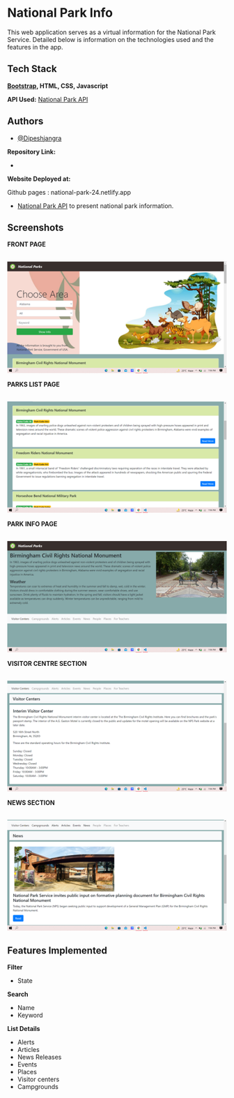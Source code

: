 
# National Park Info


This web application serves as a virtual information for the National Park Service. Detailed below is information on the technologies used and the features in the app.


## Tech Stack

**[Bootstrap](https://getbootstrap.com/), HTML, CSS, Javascript**

**API Used:** [National Park API](https://www.nps.gov/subjects/developer/api-documentation.htm#/)




## Authors

- [@Dipeshjangra](https://github.com/dipeshkumar0)

**Repository Link:** 

-

**Website Deployed at:**

Github pages : national-park-24.netlify.app

- [National Park API](https://www.nps.gov/subjects/developer/api-documentation.htm#/) to present national park information.
## Screenshots

**FRONT PAGE**

<br><img src="ss1.png" /><br />

**PARKS LIST PAGE**

<br><img src="ss2.png" /><br />

**PARK INFO PAGE**

<br><img src="ss3.png" /><br />

**VISITOR CENTRE SECTION**

<br><img src="ss4.png" /><br />

**NEWS SECTION**

<br><img src="ss5.png" /><br />
## Features Implemented

 **Filter**
- State
 
 **Search**
- Name
- Keyword
 
 **List Details**
- Alerts
- Articles
- News Releases
- Events
- Places
- Visitor centers
- Campgrounds




